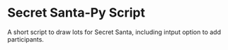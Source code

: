 # Secret Santa-Py Script
 A short script to draw lots for Secret Santa, including intput option to add participants.
